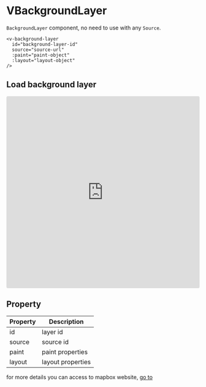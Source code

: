 # VBackgroundLayer

`BackgroundLayer` component, no need to use with any `Source`.

```
<v-background-layer
  id="background-layer-id"
  source="source-url"
  :paint="paint-object"
  :layout="layout-object"
/>
```

## Load background layer

<iframe src="https://codesandbox.io/embed/vmap-examples-mnqjgn?fontsize=14&hidenavigation=1&initialpath=%2Fvlayer%2Fvbackgroundlayer%2Fbasic&module=%2Fsrc%2Fviews%2Fvlayer%2Fvbackgroundlayer%2FBasic.vue&theme=dark"
     style="width:100%; height:500px; border:0; border-radius: 4px; overflow:hidden;"
     title="vmap examples"
     allow="accelerometer; ambient-light-sensor; camera; encrypted-media; geolocation; gyroscope; hid; microphone; midi; payment; usb; vr; xr-spatial-tracking"
     sandbox="allow-forms allow-modals allow-popups allow-presentation allow-same-origin allow-scripts"
   ></iframe>

## Property

| Property | Description       |
| -------- | ----------------- |
| id       | layer id          |
| source   | source id         |
| paint    | paint properties  |
| layout   | layout properties |

for more details you can access to mapbox website, [go to](https://docs.mapbox.com/mapbox-gl-js/style-spec/layers/#background)
